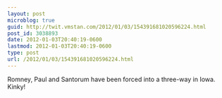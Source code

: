 ```yaml
---
layout: post
microblog: true
guid: http://twit.vmstan.com/2012/01/03/154391681020596224.html
post_id: 3038893
date: 2012-01-03T20:40:19-0600
lastmod: 2012-01-03T20:40:19-0600
type: post
url: /2012/01/03/154391681020596224.html
---
```

Romney, Paul and Santorum have been forced into a three-way in Iowa. Kinky!
